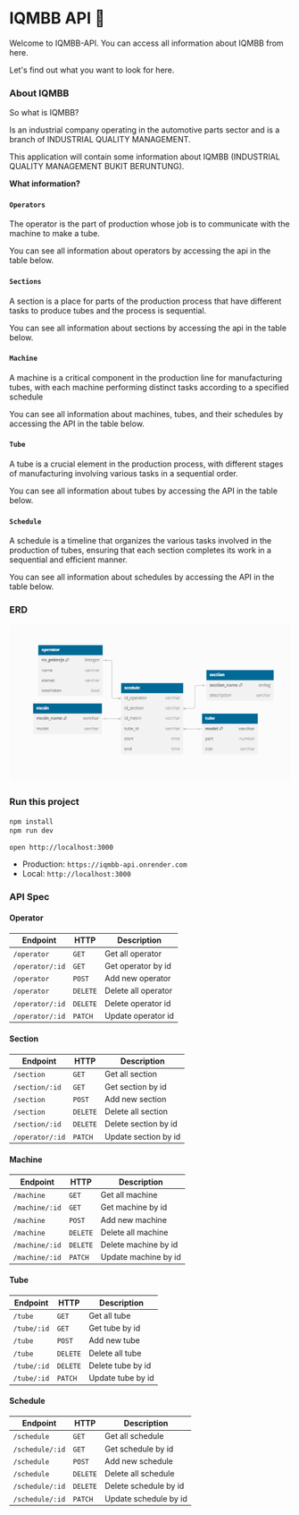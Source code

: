 # IQMBB API 🔎

Welcome to IQMBB-API. You can access all information about IQMBB from here.

Let's find out what you want to look for here.

### About IQMBB

So what is IQMBB?

Is an industrial company operating in the automotive parts sector and is a branch of INDUSTRIAL QUALITY MANAGEMENT.

This application will contain some information about IQMBB (INDUSTRIAL QUALITY MANAGEMENT BUKIT BERUNTUNG).

**What information?**

#### `Operators`

The operator is the part of production whose job is to communicate with the machine to make a tube.

You can see all information about operators by accessing the api in the table below.

#### `Sections`

A section is a place for parts of the production process that have different tasks to produce tubes and the process is sequential.

You can see all information about sections by accessing the api in the table below.

#### `Machine`

A machine is a critical component in the production line for manufacturing tubes, with each machine performing distinct tasks according to a specified schedule

You can see all information about machines, tubes, and their schedules by accessing the API in the table below.

#### `Tube`

A tube is a crucial element in the production process, with different stages of manufacturing involving various tasks in a sequential order.

You can see all information about tubes by accessing the API in the table below.

#### `Schedule`

A schedule is a timeline that organizes the various tasks involved in the production of tubes, ensuring that each section completes its work in a sequential and efficient manner.

You can see all information about schedules by accessing the API in the table below.

### ERD

![image](./public/ERD.png)

### Run this project

```
npm install
npm run dev
```

```
open http://localhost:3000
```

- Production: `https://iqmbb-api.onrender.com`
- Local: `http://localhost:3000`

### API Spec

#### Operator

| Endpoint        | HTTP     | Description         |
| --------------- | -------- | ------------------- |
| `/operator`     | `GET`    | Get all operator    |
| `/operator/:id` | `GET`    | Get operator by id  |
| `/operator`     | `POST`   | Add new operator    |
| `/operator`     | `DELETE` | Delete all operator |
| `/operator/:id` | `DELETE` | Delete operator id  |
| `/operator/:id` | `PATCH`  | Update operator id  |

#### Section

| Endpoint        | HTTP     | Description          |
| --------------- | -------- | -------------------- |
| `/section`      | `GET`    | Get all section      |
| `/section/:id`  | `GET`    | Get section by id    |
| `/section`      | `POST`   | Add new section      |
| `/section`      | `DELETE` | Delete all section   |
| `/section/:id`  | `DELETE` | Delete section by id |
| `/operator/:id` | `PATCH`  | Update section by id |

#### Machine

| Endpoint       | HTTP     | Description          |
| -------------- | -------- | -------------------- |
| `/machine`     | `GET`    | Get all machine      |
| `/machine/:id` | `GET`    | Get machine by id    |
| `/machine`     | `POST`   | Add new machine      |
| `/machine`     | `DELETE` | Delete all machine   |
| `/machine/:id` | `DELETE` | Delete machine by id |
| `/machine/:id` | `PATCH`  | Update machine by id |

#### Tube

| Endpoint    | HTTP     | Description       |
| ----------- | -------- | ----------------- |
| `/tube`     | `GET`    | Get all tube      |
| `/tube/:id` | `GET`    | Get tube by id    |
| `/tube`     | `POST`   | Add new tube      |
| `/tube`     | `DELETE` | Delete all tube   |
| `/tube/:id` | `DELETE` | Delete tube by id |
| `/tube/:id` | `PATCH`  | Update tube by id |

#### Schedule

| Endpoint        | HTTP     | Description           |
| --------------- | -------- | --------------------- |
| `/schedule`     | `GET`    | Get all schedule      |
| `/schedule/:id` | `GET`    | Get schedule by id    |
| `/schedule`     | `POST`   | Add new schedule      |
| `/schedule`     | `DELETE` | Delete all schedule   |
| `/schedule/:id` | `DELETE` | Delete schedule by id |
| `/schedule/:id` | `PATCH`  | Update schedule by id |
